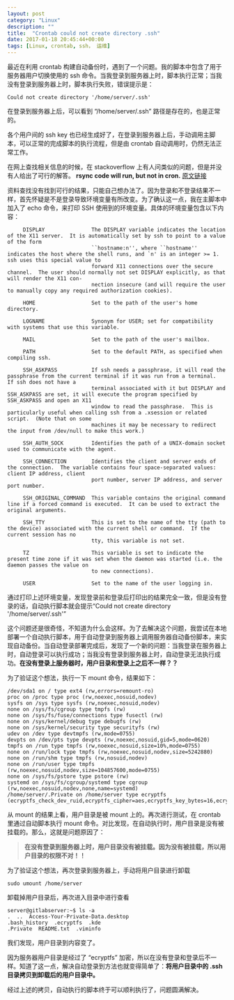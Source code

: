 ```yaml
---
layout: post
category: "Linux"
description: ""
title:  "Crontab could not create directory .ssh"
date: 2017-01-18 20:45:44+00:00
tags: [Linux, crontab, ssh， 运维]
---
```


最近在利用 crontab 构建自动备份时，遇到了一个问题。我的脚本中包含了用于服务器用户切换使用的 ssh 命令。当我登录到服务器上时，脚本执行正常；当我没有登录到服务器上时，脚本执行失败，错误提示是：

```
Could not create directory '/home/server/.ssh'
```

在登录到服务器上后，可以看到 “/home/server/.ssh” 路径是存在的，也是正常的。

各个用户间的 ssh key 也已经生成好了，在登录到服务器上后，手动调用主脚本，可以正常的完成脚本的执行流程，但是由 crontab 自动调用时，仍然无法正常工作。

在网上查找相关信息的时候，在 stackoverflow 上有人问类似的问题，但是并没有人给出了可行的解答。 <b>rsync code will run, but not in cron.</b> [原文链接](http://stackoverflow.com/questions/14073389/rsync-code-will-run-but-not-in-cron)

资料查找没有找到可行的结果，只能自己想办法了。因为登录和不登录结果不一样，首先怀疑是不是登录导致环境变量有所改变。为了确认这一点，我在主脚本中加入了 echo 命令，来打印 SSH 使用到的环境变量。具体的环境变量包含以下内容：

```
     DISPLAY               The DISPLAY variable indicates the location of the X11 server.  It is automatically set by ssh to point to a value of the form
                           ``hostname:n'', where ``hostname'' indicates the host where the shell runs, and `n' is an integer >= 1.  ssh uses this special value to
                           forward X11 connections over the secure channel.  The user should normally not set DISPLAY explicitly, as that will render the X11 con-
                           nection insecure (and will require the user to manually copy any required authorization cookies).

     HOME                  Set to the path of the user's home directory.

     LOGNAME               Synonym for USER; set for compatibility with systems that use this variable.

     MAIL                  Set to the path of the user's mailbox.

     PATH                  Set to the default PATH, as specified when compiling ssh.

     SSH_ASKPASS           If ssh needs a passphrase, it will read the passphrase from the current terminal if it was run from a terminal.  If ssh does not have a
                           terminal associated with it but DISPLAY and SSH_ASKPASS are set, it will execute the program specified by SSH_ASKPASS and open an X11
                           window to read the passphrase.  This is particularly useful when calling ssh from a .xsession or related script.  (Note that on some
                           machines it may be necessary to redirect the input from /dev/null to make this work.)

     SSH_AUTH_SOCK         Identifies the path of a UNIX-domain socket used to communicate with the agent.

     SSH_CONNECTION        Identifies the client and server ends of the connection.  The variable contains four space-separated values: client IP address, client
                           port number, server IP address, and server port number.

     SSH_ORIGINAL_COMMAND  This variable contains the original command line if a forced command is executed.  It can be used to extract the original arguments.

     SSH_TTY               This is set to the name of the tty (path to the device) associated with the current shell or command.  If the current session has no
                           tty, this variable is not set.

     TZ                    This variable is set to indicate the present time zone if it was set when the daemon was started (i.e. the daemon passes the value on
                           to new connections).

     USER                  Set to the name of the user logging in.

```


通过打印上述环境变量，发现登录前和登录后打印出的结果完全一致，但是没有登录的话，自动执行脚本就会提示“Could not create directory '/home/server/.ssh'”

这个问题还是很奇怪，不知道为什么会这样。为了去解决这个问题，我尝试在本地部署一个自动执行脚本，用于自动登录到服务器上调用服务器自动备份脚本，来实现自动备份。当自动登录部署完成后，发现了一个新的问题：当我登录在服务器上时，自动登录可以执行成功；当我没有登录到服务器上时，自动登录无法执行成功。<b>在没有登录上服务器时，用户目录和登录上之后不一样？？</b>

为了验证这个想法，执行一下 mount 命令，结果如下：

```
/dev/sda1 on / type ext4 (rw,errors=remount-ro)
proc on /proc type proc (rw,noexec,nosuid,nodev)
sysfs on /sys type sysfs (rw,noexec,nosuid,nodev)
none on /sys/fs/cgroup type tmpfs (rw)
none on /sys/fs/fuse/connections type fusectl (rw)
none on /sys/kernel/debug type debugfs (rw)
none on /sys/kernel/security type securityfs (rw)
udev on /dev type devtmpfs (rw,mode=0755)
devpts on /dev/pts type devpts (rw,noexec,nosuid,gid=5,mode=0620)
tmpfs on /run type tmpfs (rw,noexec,nosuid,size=10%,mode=0755)
none on /run/lock type tmpfs (rw,noexec,nosuid,nodev,size=5242880)
none on /run/shm type tmpfs (rw,nosuid,nodev)
none on /run/user type tmpfs (rw,noexec,nosuid,nodev,size=104857600,mode=0755)
none on /sys/fs/pstore type pstore (rw)
systemd on /sys/fs/cgroup/systemd type cgroup (rw,noexec,nosuid,nodev,none,name=systemd)
/home/server/.Private on /home/server type ecryptfs (ecryptfs_check_dev_ruid,ecryptfs_cipher=aes,ecryptfs_key_bytes=16,ecryptfs_unlink_sigs,ecryptfs_sig=a1f33ec3321f0ef9,ecryptfs_fnek_sig=705c22000a171cfe)
```

从 mount 的结果上看，用户目录是被 mount 上的。再次进行测试，在 crontab 里通过自动脚本执行 mount 命令。对比发现，在自动执行时，用户目录是没有被挂载的。那么，这就是问题原因了：

> <b>在没有登录到服务器上时，用户目录没有被挂载。因为没有被挂载，所以用户目录的权限不对！！</b>

为了验证这个想法，再次登录到服务器上，手动将用户目录进行卸载

```
sudo umount /home/server
```

卸载掉用户目录后，再次进入目录中进行查看

```
server@gitlabserver:~$ ls -a
.  ..  Access-Your-Private-Data.desktop  
.bash_history  .ecryptfs  .kde
.Private  README.txt  .viminfo
```

我们发现，用户目录到内容变了。

因为服务器用户目录是经过了 “ecryptfs” 加密，所以在没有登录和登录后不一样。知道了这一点，解决自动登录到方法也就变得简单了：<b>将用户目录中的 .ssh 目录拷贝到卸载后的用户目录中。</b>

经过上述的拷贝，自动执行的脚本终于可以顺利执行了，问题圆满解决。
